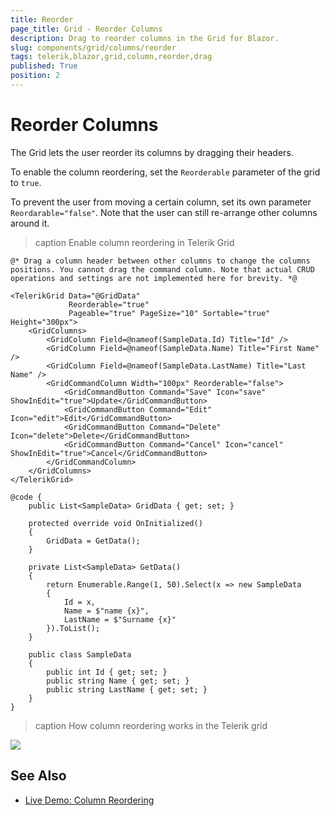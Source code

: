 ```yaml
---
title: Reorder
page_title: Grid - Reorder Columns
description: Drag to reorder columns in the Grid for Blazor.
slug: components/grid/columns/reorder
tags: telerik,blazor,grid,column,reorder,drag
published: True
position: 2
---
```


# Reorder Columns

The Grid lets the user reorder its columns by dragging their headers.

To enable the column reordering, set the `Reorderable` parameter of the grid to `true`.

To prevent the user from moving a certain column, set its own parameter `Reordarable="false"`. Note that the user can still re-arrange other columns around it.

>caption Enable column reordering in Telerik Grid

````CSHTML
@* Drag a column header between other columns to change the columns positions. You cannot drag the command column. Note that actual CRUD operations and settings are not implemented here for brevity. *@

<TelerikGrid Data="@GridData"
             Reorderable="true"
             Pageable="true" PageSize="10" Sortable="true" Height="300px">
    <GridColumns>
        <GridColumn Field=@nameof(SampleData.Id) Title="Id" />
        <GridColumn Field=@nameof(SampleData.Name) Title="First Name" />
        <GridColumn Field=@nameof(SampleData.LastName) Title="Last Name" />
        <GridCommandColumn Width="100px" Reorderable="false">
            <GridCommandButton Command="Save" Icon="save" ShowInEdit="true">Update</GridCommandButton>
            <GridCommandButton Command="Edit" Icon="edit">Edit</GridCommandButton>
            <GridCommandButton Command="Delete" Icon="delete">Delete</GridCommandButton>
            <GridCommandButton Command="Cancel" Icon="cancel" ShowInEdit="true">Cancel</GridCommandButton>
        </GridCommandColumn>
    </GridColumns>
</TelerikGrid>

@code {
    public List<SampleData> GridData { get; set; }

    protected override void OnInitialized()
    {
        GridData = GetData();
    }

    private List<SampleData> GetData()
    {
        return Enumerable.Range(1, 50).Select(x => new SampleData
        {
            Id = x,
            Name = $"name {x}",
            LastName = $"Surname {x}"
        }).ToList();
    }

    public class SampleData
    {
        public int Id { get; set; }
        public string Name { get; set; }
        public string LastName { get; set; }
    }
}
````


>caption How column reordering works in the Telerik grid

![](images/column-reorder-preview.gif)

## See Also

  * [Live Demo: Column Reordering](https://demos.telerik.com/blazor-ui/grid/column-reordering)
